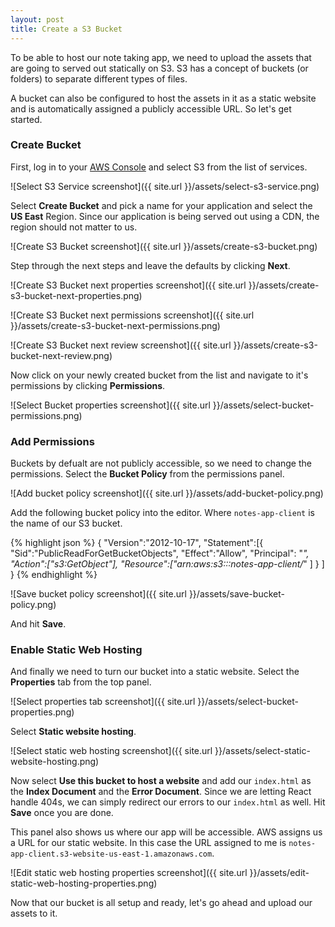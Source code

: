 ```yaml
---
layout: post
title: Create a S3 Bucket
---
```


To be able to host our note taking app, we need to upload the assets that are going to served out statically on S3. S3 has a concept of buckets (or folders) to separate different types of files.

A bucket can also be configured to host the assets in it as a static website and is automatically assigned a publicly accessible URL. So let's get started.

### Create Bucket

First, log in to your [AWS Console](https://console.aws.amazon.com) and select S3 from the list of services.

![Select S3 Service screenshot]({{ site.url }}/assets/select-s3-service.png)

Select **Create Bucket** and pick a name for your application and select the **US East** Region. Since our application is being served out using a CDN, the region should not matter to us.

![Create S3 Bucket screenshot]({{ site.url }}/assets/create-s3-bucket.png)

Step through the next steps and leave the defaults by clicking **Next**.

![Create S3 Bucket next properties screenshot]({{ site.url }}/assets/create-s3-bucket-next-properties.png)

![Create S3 Bucket next permissions screenshot]({{ site.url }}/assets/create-s3-bucket-next-permissions.png)

![Create S3 Bucket next review screenshot]({{ site.url }}/assets/create-s3-bucket-next-review.png)

Now click on your newly created bucket from the list and navigate to it's permissions by clicking **Permissions**.

![Select Bucket properties screenshot]({{ site.url }}/assets/select-bucket-permissions.png)

### Add Permissions

Buckets by defualt are not publicly accessible, so we need to change the permissions. Select the **Bucket Policy** from the permissions panel.

![Add bucket policy screenshot]({{ site.url }}/assets/add-bucket-policy.png)

Add the following bucket policy into the editor. Where `notes-app-client` is the name of our S3 bucket.

{% highlight json %}
{
  "Version":"2012-10-17",
  "Statement":[{
	"Sid":"PublicReadForGetBucketObjects",
        "Effect":"Allow",
	  "Principal": "*",
      "Action":["s3:GetObject"],
      "Resource":["arn:aws:s3:::notes-app-client/*"
      ]
    }
  ]
}
{% endhighlight %}

![Save bucket policy screenshot]({{ site.url }}/assets/save-bucket-policy.png)

And hit **Save**.

### Enable Static Web Hosting

And finally we need to turn our bucket into a static website. Select the **Properties** tab from the top panel.

![Select properties tab screenshot]({{ site.url }}/assets/select-bucket-properties.png)

Select **Static website hosting**. 

![Select static web hosting screenshot]({{ site.url }}/assets/select-static-website-hosting.png)

Now select **Use this bucket to host a website** and add our `index.html` as the **Index Document** and the **Error Document**. Since we are letting React handle 404s, we can simply redirect our errors to our `index.html` as well. Hit **Save** once you are done.

This panel also shows us where our app will be accessible. AWS assigns us a URL for our static website. In this case the URL assigned to me is `notes-app-client.s3-website-us-east-1.amazonaws.com`.

![Edit static web hosting properties screenshot]({{ site.url }}/assets/edit-static-web-hosting-properties.png)

Now that our bucket is all setup and ready, let's go ahead and upload our assets to it.
